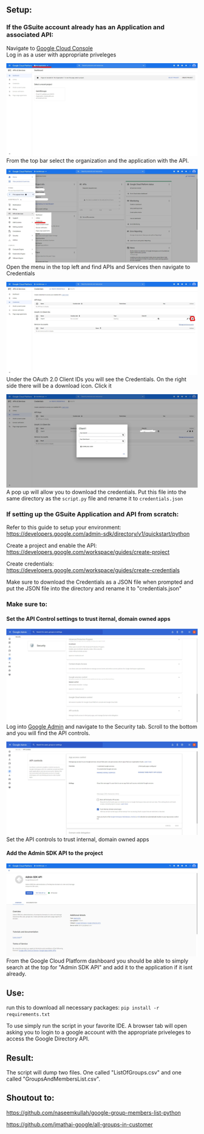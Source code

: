 ## Setup:

### If the GSuite account already has an Application and associated API:

Navigate to [Google Cloud Console](https://console.cloud.google.com/) </br>
Log in as a user with appropriate priveleges

![Choose Organization](./images/Choose%20Organization.jpg "Choose Organization")
From the top bar select the organization and the application with the API.

![APIs and Services](./images/APIs%20and%20Services.jpg "APIs and Services")
Open the menu in the top left and find APIs and Services then navigate to Credentials

![Get Credentials](./images/Get%20Credentials.jpg "Get Credentials")
Under the OAuth 2.0 Client IDs you will see the Credentials. On the right side there will be a download icon. Click it

![Download JSON](./images/Download%20JSON.jpeg "Download JSON")
A pop up will allow you to download the credentials. Put this file into the same directory as the `script.py` file and rename it to `credentials.json`

### If setting up the GSuite Application and API from scratch:

Refer to this guide to setup your environment:
https://developers.google.com/admin-sdk/directory/v1/quickstart/python

Create a project and enable the API:
https://developers.google.com/workspace/guides/create-project

Create credentials:
https://developers.google.com/workspace/guides/create-credentials

Make sure to download the Credentials as a JSON file when prompted and put the JSON file into the directory and rename it to "credentials.json"

### Make sure to:

#### Set the API Control settings to trust iternal, domain owned apps

![Settings](./images/Settings.jpeg "Settings")
Log into [Google Admin](admin.google.com/) and navigate to the Security tab. Scroll to the bottom and you will find the API controls.

![API Controls](./images/API%20Controls.jpeg "API Controls")
Set the API controls to trust internal, domain owned apps

#### Add the Admin SDK API to the project

![Admin SDK API](./images/Admin%20SDK%20API.jpeg "Admin SDK API")
From the Google Cloud Platform dashboard you should be able to simply search at the top for "Admin SDK API" and add it to the application if it isnt already.

## Use:

run this to download all necessary packages:
`pip install -r requirements.txt`

To use simply run the script in your favorite IDE.
A browser tab will open asking you to login to a google account with the appropriate priveleges to access the Google Directory API.

## Result:

The script will dump two files. One called "ListOfGroups.csv" and one called "GroupsAndMembersList.csv".

## Shoutout to:

https://github.com/naseemkullah/google-group-members-list-python

https://github.com/jmathai-google/all-groups-in-customer
